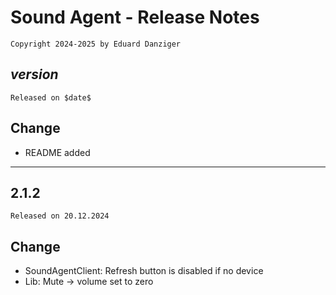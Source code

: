 ﻿Sound Agent - Release Notes 
=====================================
~~~
Copyright 2024-2025 by Eduard Danziger
~~~

$version$
--------
~~~
Released on $date$
~~~

## Change
- README added
--------

2.1.2
--------
~~~
Released on 20.12.2024
~~~

## Change
- SoundAgentClient: Refresh button is disabled if no device
- Lib: Mute -> volume set to zero
